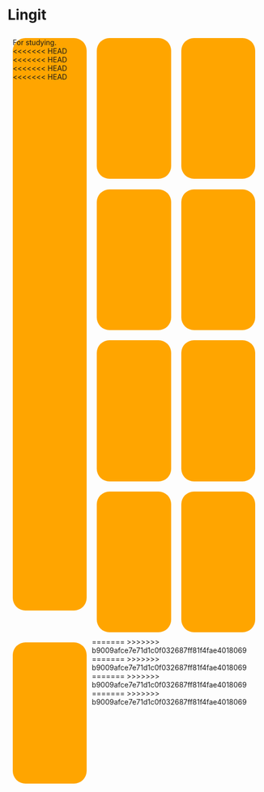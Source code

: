 # Lingit
For studying.
<<<<<<< HEAD
<<<<<<< HEAD
<<<<<<< HEAD
<<<<<<< HEAD
<!DOCTYPE 	html>
<html>
<head>
<meta name="viewport"content="width=device-width,initial-scale=1.0" >
<style type"text/css">
p{margin: 2%;
background-color:orange;
width: 29%;
height: 29%;
float: left;
border-radius: 25px;}
div.vw{text-align: center;
width: 100%;height: 100vw;}
</style>
</head>
<body>
<div class="vw">
<p></p>
<p></p>
<p></p>
<p></p>
<p></p>
<p></p>
<p></p>
<p></p>
<p></p>
</div>
</body>
</html>
=======
>>>>>>> b9009afce7e71d1c0f032687ff81f4fae4018069
=======
>>>>>>> b9009afce7e71d1c0f032687ff81f4fae4018069
=======
>>>>>>> b9009afce7e71d1c0f032687ff81f4fae4018069
=======
>>>>>>> b9009afce7e71d1c0f032687ff81f4fae4018069

